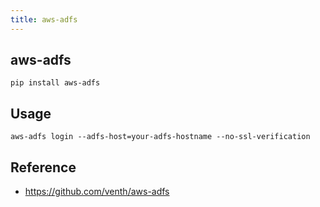 ```yaml
---
title: aws-adfs
---
```


## aws-adfs

```
pip install aws-adfs
```

## Usage

```
aws-adfs login --adfs-host=your-adfs-hostname --no-ssl-verification
```

## Reference
* https://github.com/venth/aws-adfs

